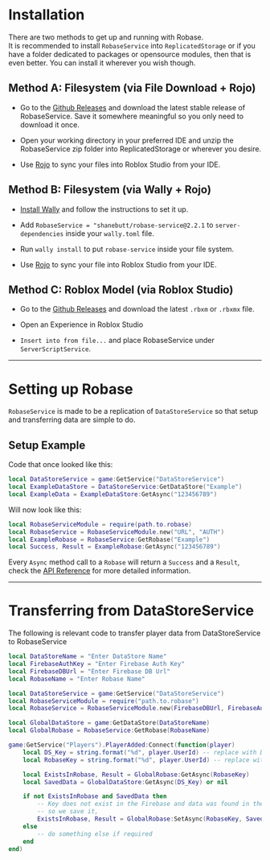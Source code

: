 # Installation

There are two methods to get up and running with Robase.  
It is recommended to install `RobaseService` into `ReplicatedStorage` or if you have a folder dedicated to packages or opensource modules, then that is even better. You can install it wherever you wish though.

## Method A: Filesystem (via File Download + Rojo)
+ Go to the [Github Releases](https://github.com/Arvoria/Robase-2.0.0/releases) and download the latest stable release of RobaseService. Save it somewhere meaningful so you only need to download it once.

+ Open your working directory in your preferred IDE and unzip the RobaseService zip folder into ReplicatedStorage or wherever you desire.

+ Use [Rojo](https://rojo.space) to sync your files into Roblox Studio from your IDE.

## Method B: Filesystem (via Wally + Rojo)
+ [Install Wally](https://wally.run/install) and follow the instructions to set it up.

+ Add `RobaseService = "shanebutt/robase-service@2.2.1` to `server-dependencies` inside your `wally.toml` file.

+ Run `wally install` to put `robase-service` inside your file system.

+ Use [Rojo](https://rojo.space) to sync your file into Roblox Studio from your IDE.

## Method C: Roblox Model (via Roblox Studio)
+ Go to the [Github Releases](https://github.com/Arvoria/Robase-2.0.0/releases) and download the latest `.rbxm` or `.rbxmx` file.

+ Open an Experience in Roblox Studio

+ `Insert into from file...` and place RobaseService under `ServerScriptService`.

---

# Setting up Robase

`RobaseService` is made to be a replication of `DataStoreService` so that setup and transferring data are simple to do. 

## Setup Example

Code that once looked like this:  
```lua
local DataStoreService = game:GetService("DataStoreService")
local ExampleDataStore = DataStoreService:GetDataStore("Example")
local ExampleData = ExampleDataStore:GetAsync("123456789")
```  
Will now look like this:  
```lua
local RobaseServiceModule = require(path.to.robase)
local RobaseService = RobaseServiceModule.new("URL", "AUTH")
local ExampleRobase = RobaseService:GetRobase("Example")
local Success, Result = ExampleRobase:GetAsync("123456789")
```

Every `Async` method call to a `Robase` will return a `Success` and a `Result`, check the [API Reference](../../api/#async-methods-returning-information) for more detailed information.

---

# Transferring from DataStoreService

The following is relevant code to transfer player data from DataStoreService to RobaseService  
```lua
local DataStoreName = "Enter DataStore Name"
local FirebaseAuthKey = "Enter Firebase Auth Key"
local FirebaseDBUrl = "Enter Firebase DB Url"
local RobaseName = "Enter Robase Name"

local DataStoreService = game:GetService("DataStoreService")
local RobaseServiceModule = require("path.to.robase")
local RobaseService = RobaseServiceModule.new(FirebaseDBUrl, FirebaseAuthKey)

local GlobalDataStore = game:GetDataStore(DataStoreName)
local GlobalRobase = RobaseService:GetRobase(RobaseName)

game:GetService("Players").PlayerAdded:Connect(function(player)
    local DS_Key = string.format("%d", player.UserId) -- replace with DataStore key format
    local RobaseKey = string.format("%d", player.UserId) -- replace with Robase key format for example: string.format("Players/%d", player.UserId)

    local ExistsInRobase, Result = GlobalRobase:GetAsync(RobaseKey)
    local SavedData = GlobalDataStore:GetAsync(DS_Key) or nil

    if not ExistsInRobase and SavedData then
        -- Key does not exist in the Firebase and data was found in the DataStore
        -- so we save it,
        ExistsInRobase, Result = GlobalRobase:SetAsync(RobaseKey, SavedData, "POST")
    else
        -- do something else if required
    end
end)
```